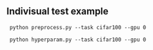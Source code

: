 ## Indivisual test example
``` python preprocess.py --task cifar100 --gpu 0```

``` python hyperparam.py --task cifar100 --gpu 0```
